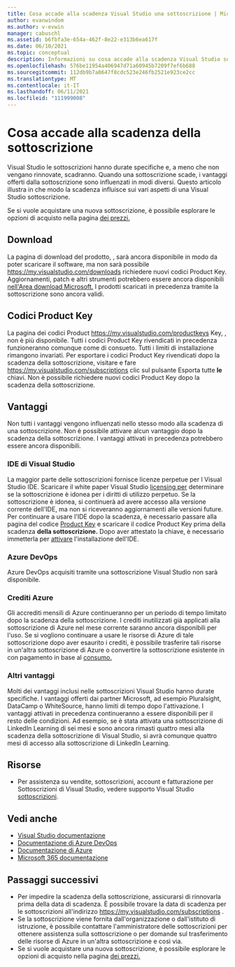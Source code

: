 ```yaml
---
title: Cosa accade alla scadenza Visual Studio una sottoscrizione | Microsoft Docs
author: evanwindom
ms.author: v-evwin
manager: cabuschl
ms.assetid: b6fbfa3e-654a-462f-8e22-e313b6ea617f
ms.date: 06/10/2021
ms.topic: conceptual
description: Informazioni su cosa accade alla scadenza Visual Studio sottoscrizione
ms.openlocfilehash: 576be11954a406947d71a60945b7209f7ef6b688
ms.sourcegitcommit: 112db9b7a0647f8cdc523e246fb2521e923ce2cc
ms.translationtype: MT
ms.contentlocale: it-IT
ms.lasthandoff: 06/11/2021
ms.locfileid: "111999008"
---
```

# <a name="what-happens-when-your-subscription-expires"></a>Cosa accade alla scadenza della sottoscrizione
Visual Studio le sottoscrizioni hanno durate specifiche e, a meno che non vengano rinnovate, scadranno.  Quando una sottoscrizione scade, i vantaggi offerti dalla sottoscrizione sono influenzati in modi diversi.  Questo articolo illustra in che modo la scadenza influisce sui vari aspetti di una Visual Studio sottoscrizione. 

Se si vuole acquistare una nuova sottoscrizione, è possibile esplorare le opzioni di acquisto nella pagina [dei prezzi.](https://visualstudio.microsoft.com/vs/pricing)

## <a name="downloads"></a>Download
La pagina di download del prodotto, , sarà ancora disponibile in modo da poter scaricare il software, ma non sarà possibile <https://my.visualstudio.com/downloads> richiedere nuovi codici Product Key.  Aggiornamenti, patch e altri strumenti potrebbero essere ancora disponibili [nell'Area download Microsoft.](https://www.microsoft.com/downloads)  I prodotti scaricati in precedenza tramite la sottoscrizione sono ancora validi.

## <a name="product-keys"></a>Codici Product Key
La pagina dei codici Product <https://my.visualstudio.com/productkeys> Key, , non è più disponibile.  Tutti i codici Product Key rivendicati in precedenza funzioneranno comunque come di consueto.  Tutti i limiti di installazione rimangono invariati.  Per esportare i codici Product Key rivendicati dopo la scadenza della sottoscrizione, visitare e fare <https://my.visualstudio.com/subscriptions> clic sul pulsante Esporta tutte **le** chiavi.  Non è possibile richiedere nuovi codici Product Key dopo la scadenza della sottoscrizione.

## <a name="benefits"></a>Vantaggi 
Non tutti i vantaggi vengono influenzati nello stesso modo alla scadenza di una sottoscrizione.  Non è possibile attivare alcun vantaggio dopo la scadenza della sottoscrizione.  I vantaggi attivati in precedenza potrebbero essere ancora disponibili.  

### <a name="visual-studio-ide"></a>IDE di Visual Studio
La maggior parte delle sottoscrizioni fornisce licenze perpetue per l Visual Studio IDE. Scaricare il white paper Visual Studio [licensing per](https://aka.ms/vslicensing) determinare se la sottoscrizione è idonea per i diritti di utilizzo perpetuo.  Se la sottoscrizione è idonea, si  continuerà ad avere accesso alla versione corrente dell'IDE, ma non si riceveranno aggiornamenti alle versioni future. Per continuare a usare l'IDE dopo la scadenza, è necessario passare alla pagina del codice [Product Key](https://my.visualstudio.com/productkeys) e scaricare il codice Product Key prima della scadenza **della sottoscrizione.**  Dopo aver attestato la chiave, è necessario immetterla per [attivare](https://docs.microsoft.com/visualstudio/ide/how-to-unlock-visual-studio?view=vs-2019#enter-a-product-key) l'installazione dell'IDE.  

### <a name="azure-devops"></a>Azure DevOps
Azure DevOps acquisiti tramite una sottoscrizione Visual Studio non sarà disponibile.  

### <a name="azure-credits"></a>Crediti Azure
Gli accrediti mensili di Azure continueranno per un periodo di tempo limitato dopo la scadenza della sottoscrizione.  I crediti inutilizzati già applicati alla sottoscrizione di Azure nel mese corrente saranno ancora disponibili per l'uso.  Se si vogliono continuare a usare le risorse di Azure di [](/azure/azure-resource-manager/management/move-resource-group-and-subscription) tale sottoscrizione dopo aver esaurito i crediti, è possibile trasferire tali risorse in un'altra sottoscrizione di Azure o convertire la sottoscrizione esistente in con pagamento in base al [consumo.](/azure/cost-management-billing/manage/spending-limit#remove-the-spending-limit-in-azure-portal)

### <a name="other-benefits"></a>Altri vantaggi 
Molti dei vantaggi inclusi nelle sottoscrizioni Visual Studio hanno durate specifiche.  I vantaggi offerti dai partner Microsoft, ad esempio Pluralsight, DataCamp o WhiteSource, hanno limiti di tempo dopo l'attivazione.  I vantaggi attivati in precedenza continueranno a essere disponibili per il resto delle condizioni.  Ad esempio, se è stata attivata una sottoscrizione di LinkedIn Learning di sei mesi e sono ancora rimasti quattro mesi alla scadenza della sottoscrizione di Visual Studio, si avrà comunque quattro mesi di accesso alla sottoscrizione di LinkedIn Learning.  

## <a name="resources"></a>Risorse
- Per assistenza su vendite, sottoscrizioni, account e fatturazione per Sottoscrizioni di Visual Studio, vedere supporto Visual Studio [sottoscrizioni](https://aka.ms/vssubscriberhelp).

## <a name="see-also"></a>Vedi anche
- [Visual Studio documentazione](/visualstudio/)
- [Documentazione di Azure DevOps](/azure/devops/)
- [Documentazione di Azure](/azure/)
- [Microsoft 365 documentazione](/microsoft-365/)

## <a name="next-steps"></a>Passaggi successivi
- Per impedire la scadenza della sottoscrizione, assicurarsi di rinnovarla prima della data di scadenza.  È possibile trovare la data di scadenza per le sottoscrizioni all'indirizzo <https://my.visualstudio.com/subscriptions> .
- Se la sottoscrizione viene fornita dall'organizzazione o dall'istituto di istruzione, è possibile contattare l'amministratore delle sottoscrizioni per ottenere assistenza sulla sottoscrizione o per domande sul trasferimento delle risorse di Azure in un'altra sottoscrizione e così via. [](contact-my-admin.md)
- Se si vuole acquistare una nuova sottoscrizione, è possibile esplorare le opzioni di acquisto nella pagina [dei prezzi.](https://visualstudio.microsoft.com/vs/pricing)